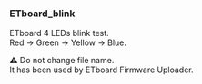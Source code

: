 ### ETboard_blink
 ETboard 4 LEDs blink test.  
 Red -> Green -> Yellow -> Blue.

 ⚠️ Do not change file name.  
 It has been used by ETboard Firmware Uploader.

